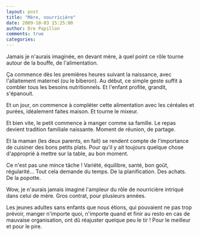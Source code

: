 ```yaml
---
layout: post
title: "Mère, nourricière"
date: 2009-10-03 15:25:00
author: Dre Papillon
comments: true
categories: 
---
```



Jamais je n'aurais imaginée, en devant mère, à quel point ce rôle tourne autour de la bouffe, de l'alimentation.

Ça commence dès les premières heures suivant la naissance, avec l'allaitement maternel (ou le biberon). Au début, ce simple geste suffit à combler tous les besoins nutritionnels. Et l'enfant profite, grandit, s'épanouit.

Et un jour, on commence à compléter cette alimentation avec les céréales et purées, idéalement faites maison. Et tourne le mixeur.

Et bien vite, le petit commence à manger comme sa famille. Le repas devient tradition familiale naissante. Moment de réunion, de partage.

Et la maman (les deux parents, en fait) se rendent compte de l'importance de cuisiner des bons petits plats. Pour qu'il y ait toujours quelque chose d'approprié à mettre sur la table, au bon moment.

Ce n'est pas une mince tâche ! Variété, équilibre, santé, bon goût, régularité... Tout cela demande du temps. De la planification. Des achats. De la popotte.

Wow, je n'aurais jamais imaginé l'ampleur du rôle de nourricière intriqué dans celui de mère. Gros contrat, pour plusieurs années.

Les jeunes adultes sans enfants que nous étions, qui pouvaient ne pas trop prévoir, manger n'importe quoi, n'importe quand et finir au resto en cas de mauvaise organisation, ont dû réajuster quelque peu le tir ! Pour le meilleur et pour le pire.